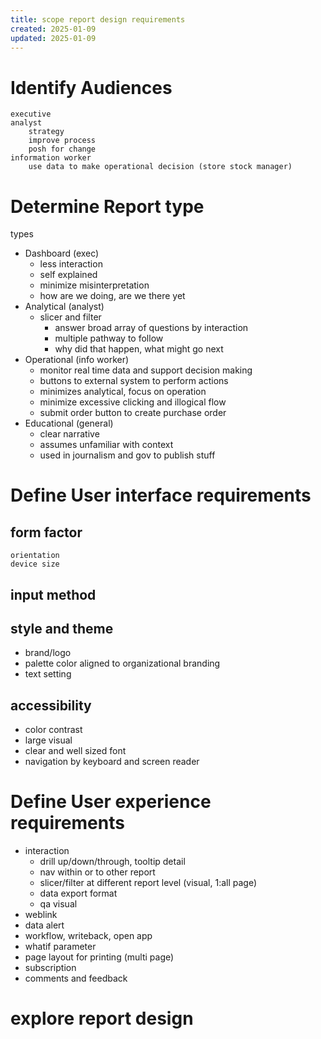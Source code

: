 ```yaml
---
title: scope report design requirements
created: 2025-01-09
updated: 2025-01-09
---
```


# Identify Audiences
    executive
    analyst 
        strategy
        improve process
        posh for change
    information worker
        use data to make operational decision (store stock manager)


# Determine Report type
types

- Dashboard (exec)
  - less interaction
  - self explained
  - minimize misinterpretation
  - how are we doing, are we there yet 
- Analytical (analyst)
  - slicer and filter
    - answer broad array of questions by interaction
    - multiple pathway to follow
    - why did that happen, what might go next
- Operational (info worker)
  - monitor real time data and support decision making
  - buttons to external system to perform actions
  - minimizes analytical, focus on operation
  - minimize excessive clicking and illogical flow
  - submit order button to create purchase order 
- Educational (general)
  - clear narrative
  - assumes unfamiliar with context
  - used in journalism and gov to publish stuff


# Define User interface requirements

## form factor
    orientation
    device size
## input method
## style and theme
- brand/logo
- palette color aligned to organizational branding
- text setting
## accessibility
- color contrast
- large visual
- clear and well sized font
- navigation by keyboard and screen reader

# Define User experience requirements
- interaction
  - drill up/down/through, tooltip detail
  - nav within or to other report
  - slicer/filter at different report level (visual, 1:all page)
  - data export format
  - qa visual
- weblink
- data alert
- workflow, writeback, open app
- whatif parameter
- page layout for printing (multi page)
- subscription
- comments and feedback

# explore report design
